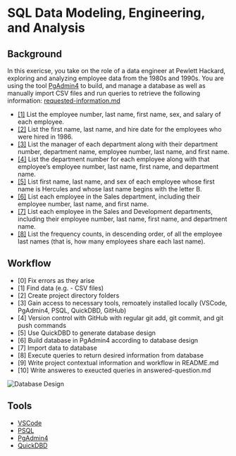 # SQL Data Modeling, Engineering, and Analysis

## Background
In this exericse, you take on the role of a data engineer at Pewlett Hackard, exploring and analyzing employee data from the 1980s and 1990s. You are using the tool [PgAdmin4](https://www.pgadmin.org/) to build, and manage a database as well as manually import CSV files and run queries to retrieve the following information:
[requested-information.md](https://github.com/robert-z-lehr/Example-SQL-Database/blob/main/requested-information/requested-information.md)
- [[1]](https://github.com/robert-z-lehr/Example-SQL-Database/blob/main/requested-information/requested-information.md#1-list-employee-numbers-last-names-first-names-sex-and-salary) List the employee number, last name, first name, sex, and salary of each employee.
- [[2]](https://github.com/robert-z-lehr/Example-SQL-Database/blob/main/requested-information/requested-information.md#2-list-employees-first-names-last-names-and-hire-dates-respecitvely-for-the-employees-hired-in-1986) List the first name, last name, and hire date for the employees who were hired in 1986.
- [[3]](https://github.com/robert-z-lehr/Example-SQL-Database/blob/main/requested-information/requested-information.md#3-list-the-manager-of-each-department-along-with-their-department-number-department-name-employee-number-last-name-and-first-name) List the manager of each department along with their department number, department name, employee number, last name, and first name.
- [[4]](https://github.com/robert-z-lehr/Example-SQL-Database/blob/main/requested-information/requested-information.md#4-list-the-department-number-for-each-employee-along-with-that-employees-employee-number-last-name-first-name-and-department-name) List the department number for each employee along with that employee’s employee number, last name, first name, and department name.
- [[5]](https://github.com/robert-z-lehr/Example-SQL-Database/blob/main/requested-information/requested-information.md#5-list-the-first-name-last-name-and-sex-of-each-employee-whose-first-name-is-hercules-and-whose-last-name-begins-with-the-letter-b) List first name, last name, and sex of each employee whose first name is Hercules and whose last name begins with the letter B.
- [[6]](https://github.com/robert-z-lehr/Example-SQL-Database/blob/main/requested-information/requested-information.md#6-list-each-employee-in-the-sales-department-including-their-employee-number-last-name-and-first-name) List each employee in the Sales department, including their employee number, last name, and first name.
- [[7]](https://github.com/robert-z-lehr/Example-SQL-Database/blob/main/requested-information/requested-information.md#7-list-each-employee-in-the-sales-and-development-departments-including-their-employee-number-last-name-first-name-and-department-name) List each employee in the Sales and Development departments, including their employee number, last name, first name, and department name.
- [[8]](https://github.com/robert-z-lehr/Example-SQL-Database/blob/main/requested-information/requested-information.md#8-list-the-frequency-counts-in-descending-order-of-all-the-employee-last-names-that-is-show-how-many-employees-share-each-last-name) List the frequency counts, in descending order, of all the employee last names (that is, how many employees share each last name).

## Workflow
- [0] Fix errors as they arise
- [1] Find data (e.g. - CSV files)
- [2] Create project directory folders
- [3] Gain access to necessary tools, remoately installed locally (VSCode, PgAdmin4, PSQL, QuickDBD, GitHub)
- [4] Version control with GitHub with regular git add, git commit, and git push commands
- [5] Use QuickDBD to generate database design
- [6] Build database in PgAdmin4 according to database design
- [7] Import data to database 
- [8] Execute queries to return desired information from database
- [9] Write project contextual information and workflow in README.md
- [10] Write answeres to exeucted queries in answered-question.md

![Database Design](https://github.com/robert-z-lehr/Example-SQL-Database/raw/main/database-design/QuickDBD-export.png)

## Tools
- [VSCode](https://code.visualstudio.com/)
- [PSQL](https://www.postgresql.org/)
- [PgAdmin4](https://www.pgadmin.org/)
- [QuickDBD](https://www.quickdatabasediagrams.com/)

